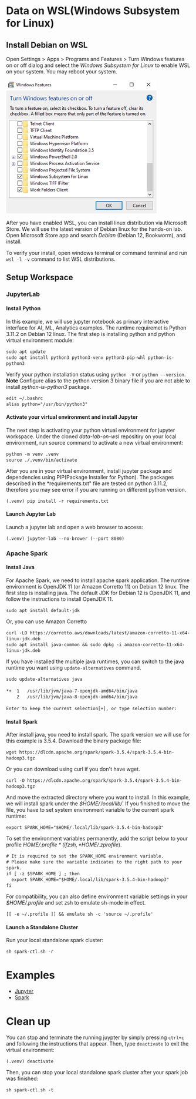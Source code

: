 # Data on WSL(Windows Subsystem for Linux)
## Install Debian on WSL
Open Settings > Apps > Programs and Features > Turn Windows features on or off dialog and select the *Windows Subsystem for Linux* to enable WSL on your system. You may reboot your system.

![enable-wsl](images/enable-wsl.png)

After you have enabled WSL, you can install linux distribution via Microsoft Store. We will use the latest version of Debian linux for the hands-on lab. Open Microsoft Store app and search *Debian* (Debian 12, Bookworm), and install.

To verify your install, open windows terminal or command terminal and run `wsl -l -v` command to list WSL distributions.

## Setup Workspace
### JupyterLab
#### Install Python
In this example, we will use jupyter notebook as primary interactive interface for AI, ML, Analytics examples. The runtime requiremet is Python 3.11.2 on Debian 12 linux. The first step is installing python and python virtual environment module:
```
sudo apt update
sudo apt install python3 python3-venv python3-pip-whl python-is-python3
```

Verify your python installation status using `python -V` or `python --version`. 
**Note** Configure alias to the python version 3 binary file if you are not able to install *python-is-python3* package.
```
edit ~/.bashrc
alias python="/usr/bin/python3"
```

#### Activate your virtual environment and install Jupyter
The next step is activating your python virtual environment for jupyter workspace. Under the cloned *data-lab-on-wsl* repositiry on your local environment, run source command to activate a new virtual environment:
```
python -m venv .venv
source ./.venv/bin/activate
```

After you are in your virtual environment, install jupyter package and dependencies using PIP(Package Installer for Python). The packages described in the *requirements.txt" file are tested on python 3.11.2, therefore you may see error if you are running on different python version.
```
(.venv) pip install -r requirements.txt
```

#### Launch Jupyter Lab
Launch a jupyter lab and open a web browser to access:
```
(.venv) jupyter-lab --no-brower (--port 8080)
```

### Apache Spark
#### Install Java
For Apache Spark, we need to install apache spark application. The runtime environment is OpenJDK 11 (or Amazon Corretto 11) on Debian 12 linux. The first step is installing java. The default JDK for Debian 12 is OpenJDK 11, and follow the instructions to install OpenJDK 11.
```
sudo apt install default-jdk
```
Or, you can use Amazon Corretto
```
curl -LO https://corretto.aws/downloads/latest/amazon-corretto-11-x64-linux-jdk.deb
sudo apt install java-common && sudo dpkg -i amazon-corretto-11-x64-linux-jdk.deb
```

If you have installed the multiple java runtimes, you can switch to the java runtime you want using `update-alternatives` command.
```
sudo update-alternatives java

*+  1   /usr/lib/jvm/java-7-openjdk-amd64/bin/java
    2   /usr/lib/jvm/java-8-openjdk-amd64/bin/java

Enter to keep the current selection[+], or type selection number:
```

#### Install Spark
After install java, you need to install spark. The spark version we will use for this example is 3.5.4. Download the binary package file:
```
wget https://dlcdn.apache.org/spark/spark-3.5.4/spark-3.5.4-bin-hadoop3.tgz
```
Or you can download using curl if you don't have wget.
```
curl -O https://dlcdn.apache.org/spark/spark-3.5.4/spark-3.5.4-bin-hadoop3.tgz
```

And move the extracted directory where you want to install. In this example, we will install spark under the *$HOME/.local/lib/*. If you finished to move the file, you have to set system environment variable to the current spark runtime:
```
export SPARK_HOME="$HOME/.local/lib/spark-3.5.4-bin-hadoop3"
```

To set the environment variables permanently, add the script below to your profile *$HOME/.profile* (if zsh, *$HOME/.zprofile*).
```
# It is required to set the SPARK_HOME environment variable.
# Please make sure the variable indicates to the right path to your spark.
if [ -z $SPARK_HOME ] ; then
  export SPARK_HOME="$HOME/.local/lib/spark-3.5.4-bin-hadoop3"
fi
```

For compatibility, you can also define environment variable settings in your *$HOME/.profile* and set zsh to emulate sh-mode in effect.
```
[[ -e ~/.profile ]] && emulate sh -c 'source ~/.profile'
```

#### Launch a Standalone Cluster
Run your local standalone spark cluster:
```
sh spark-ctl.sh -r
```

# Examples
- [Jupyter](examples/jupyter/README.md)
- [Spark](examples/spark/README.md)

# Clean up
You can stop and terminate the running juypter by simply pressing `ctrl+c` and following the instructions that appear. Then, type `deactivate` to exit the virtual environment:
```
(.venv) deactivate
```

Then, you can stop your local standalone spark cluster after your spark job was finished:
```
sh spark-ctl.sh -t
```
